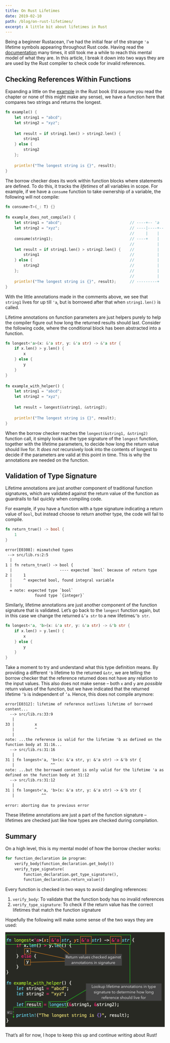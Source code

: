 ```yaml
---
title: On Rust Lifetimes
date: 2019-02-10
path: /blog/on-rust-lifetimes/
excerpt: A little bit about lifetimes in Rust
---
```


Being a beginner Rustacean, I’ve had the initial fear of the strange `'a` lifetime symbols appearing throughout Rust code. Having read the [documentation](https://doc.rust-lang.org/book/ch10-03-lifetime-syntax.html) many times, it still took me a while to reach this mental model of what they are. In this article, I break it down into two ways they are are used by the Rust compiler to check code for invalid references.

## Checking References Within Functions

Expanding a little on the [example](https://doc.rust-lang.org/book/ch10-03-lifetime-syntax.html#generic-lifetimes-in-functions) in the Rust book (I’d assume you read the chapter or none of this might make any sense), we have a function here that compares two strings and returns the longest.

```rust
fn example() {
    let string1 = "abcd";
    let string2 = "xyz";

    let result = if string1.len() > string2.len() {
        string1
    } else {
        string2
    };

    println!("The longest string is {}", result);
}
```

The borrow checker does its work within function blocks where statements are defined. To do this, it tracks the *lifetimes* of all variables in scope. For example, if we have a `consume` function to take ownership of a variable, the following will not compile:

```rust
fn consume<T>(_: T) {}

fn example_does_not_compile() {
    let string1 = "abcd";                              // ----+-- 'a
    let string2 = "xyz";                               // ----|----+-- 'b
                                                       //     |    |
    consume(string1);                                  // ----+    |
                                                       //          |
    let result = if string1.len() > string2.len() {    //          |
        string1                                        //          |
    } else {                                           //          |
        string2                                        //          |
    };                                                 //          |
                                                       //          |
    println!("The longest string is {}", result);      // ---------+
}
```

With the little annotations made in the comments above, we see that `string1` lives for up till `'a`, but is borrowed after that when `string1.len()` is called.

Lifetime annotations on function parameters are just helpers purely to help the compiler figure out how long the returned results should last. Consider the following code, where the conditional block has been abstracted into a function.

```rust
fn longest<'a>(x: &'a str, y: &'a str) -> &'a str {
    if x.len() > y.len() {
        x
    } else {
        y
    }
}

fn example_with_helper() {
    let string1 = "abcd";
    let string2 = "xyz";

    let result = longest(&string1, &string2);

    println!("The longest string is {}", result);
}
```

When the borrow checker reaches the `longest(&string1, &string2)` function call, it simply looks at the type signature of the `longest` function, together with the lifetime parameters, to decide how long the return value should live for. It *does not* recursively look into the contents of longest to decide if the parameters are valid at this point in time. This is why the annotations are needed on the function.

## Validation of Type Signature

Lifetime annotations are just another component of traditional function signatures, which are validated against the return value of the function as guardrails to fail quickly when compiling code.

For example, if you have a function with a type signature indicating a return value of `bool`, but instead choose to return another type, the code will fail to compile.

```rust
fn return_true() -> bool {
    1
}
```

```
error[E0308]: mismatched types
 --> src/lib.rs:2:5
  |
1 | fn return_true() -> bool {
  |                     ---- expected `bool` because of return type
2 |     1
  |     ^ expected bool, found integral variable
  |
  = note: expected type `bool`
             found type `{integer}`
```

Similarly, lifetime annotations are just another component of the function signature that is validated. Let’s go back to the `longest` function again, but in this case we change the returned `&’a str` to a new lifetime`&’b str`.

```rust
fn longest<'a, 'b>(x: &'a str, y: &'a str) -> &'b str {
    if x.len() > y.len() {
        x
    } else {
        y
    }
}
```

Take a moment to try and understand what this type definition means. By providing a different `'b` lifetime to the returned `&str`, we are telling the borrow checker that the reference returned does not have any relation to the input values. This also does not make sense – both `x` and `y` are *possible* return values of the function, but we have indicated that the returned lifetime `’b` is independent of `’a`. Hence, this does not compile anymore:

```
error[E0312]: lifetime of reference outlives lifetime of borrowed content...
  --> src/lib.rs:33:9
   |
33 |         x
   |         ^
   |
note: ...the reference is valid for the lifetime 'b as defined on the function body at 31:16...
  --> src/lib.rs:31:16
   |
31 | fn longest<'a, 'b>(x: &'a str, y: &'a str) -> &'b str {
   |                ^^
note: ...but the borrowed content is only valid for the lifetime 'a as defined on the function body at 31:12
  --> src/lib.rs:31:12
   |
31 | fn longest<'a, 'b>(x: &'a str, y: &'a str) -> &'b str {
   |            ^^

error: aborting due to previous error
```

These lifetime annotations are just a part of the function signature – lifetimes are checked just like how types are checked during compilation.

## Summary

On a high level, this is my mental model of how the borrow checker works:

```python
for function_declaration in program:
    verify_body(function_declaration.get_body())
    verify_type_signature(
        function_declaration.get_type_signature(),
        function_declaration.return_value())
```

Every function is checked in two ways to avoid dangling references:

1. `verify_body`: To validate that the function body has no invalid references
2. `verify_type_signature`: To check if the return value has the correct lifetimes that match the function signature

Hopefully the following will make some sense of the two ways they are used:

![Summary](summary.png)

That’s all for now, I hope to keep this up and continue writing about Rust!
